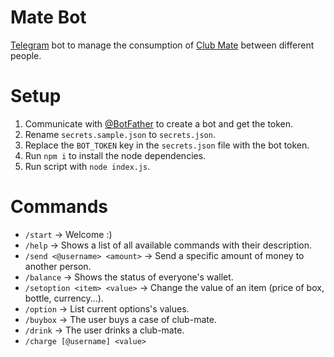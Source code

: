 # Mate Bot

[Telegram](https://t.me) bot to manage the consumption of [Club Mate](https://fr.wikipedia.org/wiki/Club-Mate) between different people.

# Setup

1. Communicate with [@BotFather](https://t.me/BotFather) to create a bot and get the token.
1. Rename `secrets.sample.json` to `secrets.json`.
1. Replace the `BOT_TOKEN` key in the `secrets.json` file with the bot token.
1. Run `npm i` to install the node dependencies.
1. Run script with `node index.js`.

# Commands

  * `/start` → Welcome :)
  * `/help` → Shows a list of all available commands with their description.
  * `/send <@username> <amount>` → Send a specific amount of money to another person.
  * `/balance` → Shows the status of everyone's wallet.
  * `/setoption <item> <value>` → Change the value of an item (price of box, bottle, currency...).
  * `/option` → List current options's values.
  * `/buybox` → The user buys a case of club-mate.
  * `/drink` → The user drinks a club-mate.
  * `/charge [@username] <value>`
